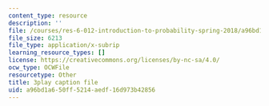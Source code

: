 ```yaml
---
content_type: resource
description: ''
file: /courses/res-6-012-introduction-to-probability-spring-2018/a96bd1a650ff5214aedf16d973b42856_GH7dwoXSD0s.vtt
file_size: 6213
file_type: application/x-subrip
learning_resource_types: []
license: https://creativecommons.org/licenses/by-nc-sa/4.0/
ocw_type: OCWFile
resourcetype: Other
title: 3play caption file
uid: a96bd1a6-50ff-5214-aedf-16d973b42856
---
```

